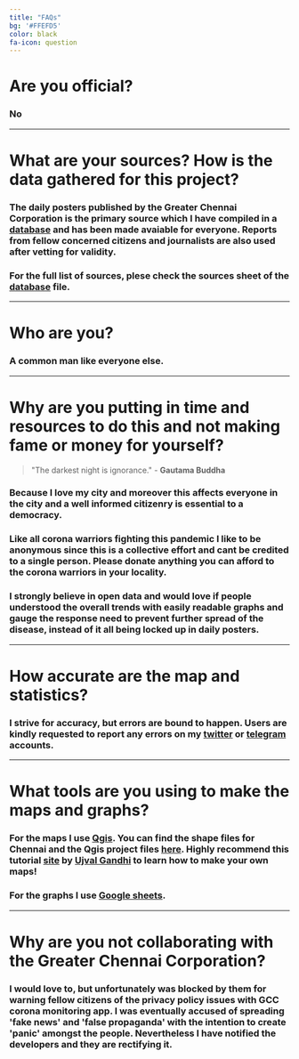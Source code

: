 ```yaml
---
title: "FAQs"
bg: '#FFEFD5'
color: black
fa-icon: question
---
```



# Are you official?

### No

------------------------

# What are your sources? How is the data gathered for this project?

### The daily posters published by the Greater Chennai Corporation is the primary source which I have compiled in a <a href= "https://elseasama.github.io/covid19chennai/#database">database</a> and has been made avaiable for everyone. Reports from fellow concerned citizens and journalists are also used after vetting for validity. 
### For the full list of sources, plese check the sources sheet of the <a href= "https://elseasama.github.io/covid19chennai/#database">database</a> file. 

------------------------

# Who are you?

### A common man like everyone else.

------------------------

# Why are you putting in time and resources to do this and not making fame or money for yourself?
> "The darkest night is ignorance." - **Gautama Buddha**

### Because I love my city and moreover this affects everyone in the city and a well informed citizenry is essential to a democracy.

### Like all corona warriors fighting this pandemic I like to be anonymous since this is a collective effort and cant be credited to a single person. Please donate anything you can afford to the corona warriors in your locality.

### I strongly believe in open data and would love if people understood the overall trends with easily readable graphs and gauge the response need to prevent further spread of the disease, instead of it all being locked up in daily posters.

------------------------

# How accurate are the map and statistics?

### I strive for accuracy, but errors are bound to happen. Users are kindly requested to report any errors on my <a href= "https://elseasama.github.io/covid19chennai/#contactme">twitter</a> or <a href="https://elseasama.github.io/covid19chennai/#contactme"> telegram</a> accounts.

------------------------

# What tools are you using to make the maps and graphs?

### For the **maps** I use [Qgis](https://qgis.org/en/site/ "Qgis- V3.12.2"). You can find the shape files for Chennai and the Qgis project files [here](https://github.com/elseasama/covid19chennai/tree/gh-pages/chennai_data). Highly recommend this tutorial [site](https://www.qgistutorials.com/en/) by [Ujval Gandhi](https://twitter.com/spatialthoughts) to learn how to make your own maps!

### For the **graphs** I use [Google sheets](https://www.google.com/sheets/about/).



------------------------

# Why are you not collaborating with the Greater Chennai Corporation?

### I would love to, but unfortunately was blocked by them for warning fellow citizens of the privacy policy issues with GCC corona monitoring app. I was eventually accused of spreading 'fake news' and 'false propaganda' with the intention to create 'panic' amongst the people. Nevertheless I have notified the developers and they are rectifying it. 




